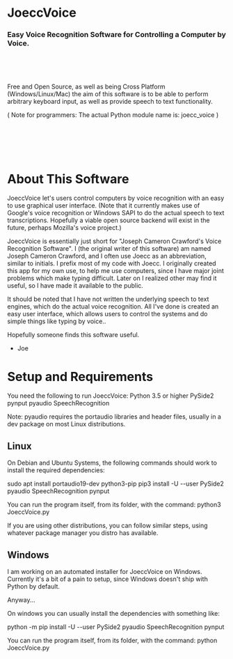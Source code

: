 JoeccVoice
===========
### Easy Voice Recognition Software for Controlling a Computer by Voice.

<br><br><br>

Free and Open Source, as well as being Cross Platform (Windows/Linux/Mac)
the aim of this software is to be able to perform arbitrary keyboard input,
as well as provide speech to text functionality.

( Note for programmers: The actual Python module name is:  joecc_voice )

<br><br><br><br>

About This Software
=========================

JoeccVoice let's users control computers by voice recognition with an easy to use graphical user interface.   (Note that it currently makes use of Google's voice recognition or Windows SAPI to do the actual speech to text transcriptions. Hopefully a viable open source backend will exist in the future, perhaps Mozilla's voice project.)

JoeccVoice is essentially just short for "Joseph Cameron Crawford's Voice Recognition Software". 
I (the original writer of this software) am named Joseph Cameron Crawford, 
and I often use Joecc as an abbreviation, similar to initials. 
I prefix most of my code with Joecc. I originally created this app for my own use, 
to help me use computers, since I have major joint problems which make typing difficult.
Later on I realized other may find it useful, so I have made it available to the public.

It should be noted that I have not written the underlying speech to text engines, 
which do the actual voice recognition.  All I've done is created an easy user interface, 
which allows users to control the systems and do simple things like typing by voice..

Hopefully someone finds this software useful.

- Joe




Setup and Requirements
=============

You need the following to run JoeccVoice:
Python 3.5 or higher
PySide2
pynput
pyaudio
SpeechRecognition



Note: pyaudio requires the portaudio libraries and header files, 
usually in a dev package on most Linux distributions.






Linux
---------------------

On Debian and Ubuntu Systems, the following commands should
work to install the required dependencies:

sudo apt install portaudio19-dev python3-pip
pip3 install -U --user PySide2 pyaudio SpeechRecognition pynput

You can run the program itself, from its folder, with the command:
python3 JoeccVoice.py

If you are using other distributions, you can follow similar steps,
using whatever package manager you distro has available.


Windows
-------------------

I am working on an automated installer for JoeccVoice on Windows.
Currently it's a bit of a pain to setup, since Windows doesn't ship with
Python by default.

Anyway...

On windows you can usually install the dependencies with something like:

python -m pip install -U --user PySide2 pyaudio SpeechRecognition pynput

You can run the program itself, from its folder, with the command:
python JoeccVoice.py
